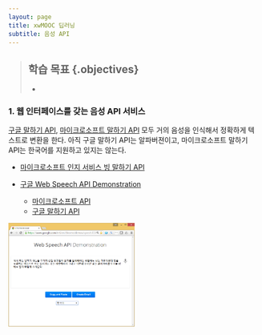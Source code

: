 ```yaml
---
layout: page
title: xwMOOC 딥러닝
subtitle: 음성 API
---
```


> ## 학습 목표 {.objectives}
>
> * 

### 1. 웹 인터페이스를 갖는 음성 API 서비스

[구글 말하기 API](https://cloud.google.com/speech/), [마이크로소프트 말하기 API](https://www.microsoft.com/cognitive-services/en-us/speech-api) 모두 거의 음성을 인식해서 정확하게 텍스트로 변환을 한다. 아직 구글 말하기 API는 알파버젼이고, 마이크로소프트 말하기 API는 한국어를 지원하고 있지는 않는다.

* [마이크로소프트 인지 서비스 빙 말하기 API](https://www.microsoft.com/cognitive-services/en-us/speech-api)
* [구글 Web Speech API Demonstration](https://www.google.com/intl/en/chrome/demos/speech.html)

    - [마이크로소프트 API](https://www.microsoft.com/cognitive-services/en-us/speech-api)
    - [구글 말하기 API](https://cloud.google.com/speech/)

<img src="fig/speech-api-web-interface.png" alt="구글 웹 말하기 API 웹 인터페이스" width ="50%">

